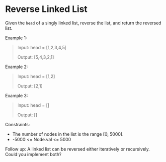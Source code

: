 # Reverse Linked List

Given the `head` of a singly linked list, reverse the list, and return the reversed list.

Example 1:
> Input: head = [1,2,3,4,5]
> 
> Output: [5,4,3,2,1]

Example 2:
> Input: head = [1,2]
> 
> Output: [2,1]

Example 3:
> Input: head = []
> 
> Output: []

Constraints:
- The number of nodes in the list is the range [0, 5000].
- -5000 <= Node.val <= 5000

Follow up: A linked list can be reversed either iteratively or recursively. Could you implement both?
